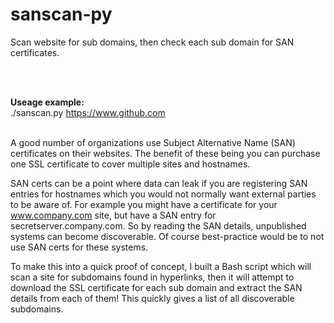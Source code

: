 # sanscan-py
Scan website for sub domains, then check each sub domain for SAN certificates.

<BR><BR>

**Useage example:**<BR>
./sanscan.py https://www.github.com
<BR><BR>


A good number of organizations use Subject Alternative Name (SAN) certificates on their websites. The benefit of these being you can purchase one SSL certificate to cover multiple sites and hostnames.

SAN certs can be a point where data can leak if you are registering SAN entries for hostnames which you would not normally want external parties to be aware of. For example you might have a certificate for your www.company.com site, but have a SAN entry for secretserver.company.com. So by reading the SAN details, unpublished systems can become discoverable. Of course best-practice would be to not use SAN certs for these systems.

To make this into a quick proof of concept, I built a Bash script which will scan a site for subdomains found in hyperlinks, then it will attempt to download the SSL certificate for each sub domain and extract the SAN details from each of them! This quickly gives a list of all discoverable subdomains. 
